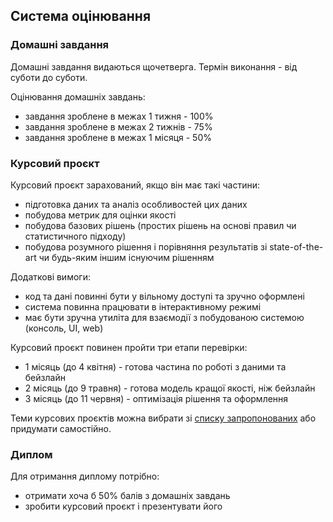 ## Система оцінювання

### Домашні завдання

Домашні завдання видаються щочетверга. Термін виконання - від суботи до суботи.

Оцінювання домашніх завдань:
- завдання зроблене в межах 1 тижня - 100%
- завдання зроблене в межах 2 тижнів - 75%
- завдання зроблене в межах 1 місяця - 50%

### Курсовий проєкт

Курсовий проєкт зарахований, якщо він має такі частини:
- підготовка даних та аналіз особливостей цих даних
- побудова метрик для оцінки якості
- побудова базових рішень (простих рішень на основі правил чи статистичного підходу)
- побудова розумного рішення і порівняння результатів зі state-of-the-art чи будь-яким іншим існуючим рішенням

Додаткові вимоги:
- код та дані повинні бути у вільному доступі та зручно оформлені
- система повинна працювати в інтерактивному режимі
- має бути зручна утиліта для взаємодії з побудованою системою (консоль, UI, web)

Курсовий проєкт повинен пройти три етапи перевірки:
- 1 місяць (до 4 квітня) - готова частина по роботі з даними та бейзлайн
- 2 місяць (до 9 травня) - готова модель кращої якості, ніж бейзлайн
- 3 місяць (до 11 червня) - оптимізація рішення та оформлення

Теми курсових проєктів можна вибрати зі [списку запропонованих](course-project/) або придумати самостійно.

### Диплом

Для отримання диплому потрібно:
- отримати хоча б 50% балів з домашніх завдань
- зробити курсовий проєкт і презентувати його
